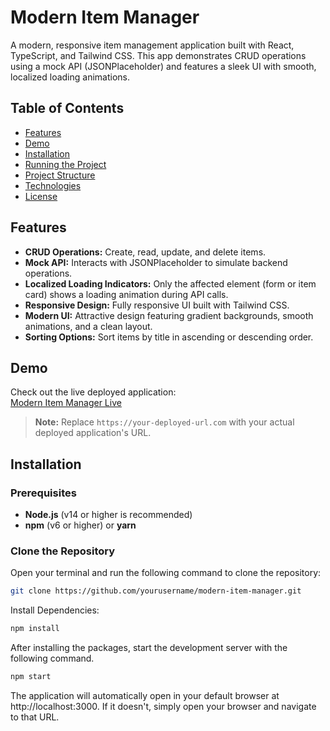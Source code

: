 # Modern Item Manager

A modern, responsive item management application built with React, TypeScript, and Tailwind CSS. This app demonstrates CRUD operations using a mock API (JSONPlaceholder) and features a sleek UI with smooth, localized loading animations.

## Table of Contents

- [Features](#features)
- [Demo](#demo)
- [Installation](#installation)
- [Running the Project](#running-the-project)
- [Project Structure](#project-structure)
- [Technologies](#technologies)
- [License](#license)

## Features

- **CRUD Operations:** Create, read, update, and delete items.
- **Mock API:** Interacts with JSONPlaceholder to simulate backend operations.
- **Localized Loading Indicators:** Only the affected element (form or item card) shows a loading animation during API calls.
- **Responsive Design:** Fully responsive UI built with Tailwind CSS.
- **Modern UI:** Attractive design featuring gradient backgrounds, smooth animations, and a clean layout.
- **Sorting Options:** Sort items by title in ascending or descending order.

## Demo

Check out the live deployed application:  
[Modern Item Manager Live](https://your-deployed-url.com)

> **Note:** Replace `https://your-deployed-url.com` with your actual deployed application's URL.

## Installation

### Prerequisites

- **Node.js** (v14 or higher is recommended)
- **npm** (v6 or higher) or **yarn**

### Clone the Repository

Open your terminal and run the following command to clone the repository:

```bash
git clone https://github.com/yourusername/modern-item-manager.git
```

Install Dependencies:
```bash
npm install
```


After installing the packages, start the development server with the following command.

```bash
npm start
```

The application will automatically open in your default browser at http://localhost:3000. If it doesn't, simply open your browser and navigate to that URL.